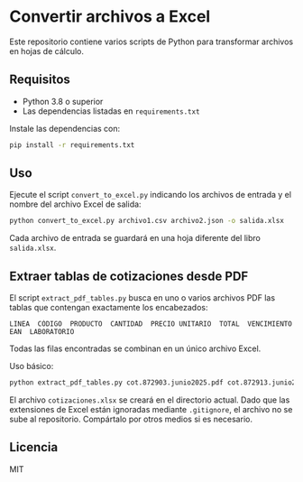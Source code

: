 # Convertir archivos a Excel

Este repositorio contiene varios scripts de Python para transformar archivos en hojas de cálculo.

## Requisitos

- Python 3.8 o superior
- Las dependencias listadas en `requirements.txt`

Instale las dependencias con:

```bash
pip install -r requirements.txt
```

## Uso

Ejecute el script `convert_to_excel.py` indicando los archivos de entrada y el nombre del archivo Excel de salida:

```bash
python convert_to_excel.py archivo1.csv archivo2.json -o salida.xlsx
```

Cada archivo de entrada se guardará en una hoja diferente del libro `salida.xlsx`.

## Extraer tablas de cotizaciones desde PDF

El script `extract_pdf_tables.py` busca en uno o varios archivos PDF las tablas
que contengan exactamente los encabezados:

```
LINEA  CÓDIGO  PRODUCTO  CANTIDAD  PRECIO UNITARIO  TOTAL  VENCIMIENTO  EAN  LABORATORIO
```

Todas las filas encontradas se combinan en un único archivo Excel.

Uso básico:

```bash
python extract_pdf_tables.py cot.872903.junio2025.pdf cot.872913.junio2025.pdf -o cotizaciones.xlsx
```

El archivo `cotizaciones.xlsx` se creará en el directorio actual. Dado que las
extensiones de Excel están ignoradas mediante `.gitignore`, el archivo no se
sube al repositorio. Compártalo por otros medios si es necesario.

## Licencia

MIT
